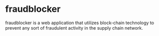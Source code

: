 # fraudblocker

fraudblocker is a web application that utilizes block-chain technology to prevent any sort of fraudulent activity in the supply chain network.
